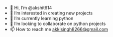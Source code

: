 - 👋 Hi, I’m @akshit614
- 👀 I’m interested in creating new projects
- 🌱 I’m currently learning python
- 💞️ I’m looking to collaborate on python projects
- 📫 How to reach me akkisingh8266@gmail.com

<!---
akshit614/akshit614 is a ✨ special ✨ repository because its `README.md` (this file) appears on your GitHub profile.
You can click the Preview link to take a look at your changes.
--->
